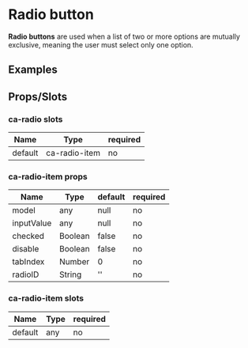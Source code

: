 
# Radio button

**Radio buttons** are used when a list of two or more options are mutually exclusive, meaning the user must select only one option.


## Examples

<Codepen codePenId="zLBJoq"></Codepen>

## Props/Slots

### ca-radio slots

| Name | Type | required |
| ------ | ----------- | ------ |
| default   | ca-radio-item | no |

### ca-radio-item props

| Name | Type | default | required |
| ------ | ----------- | ------ | -----|
| model   |  any | null | no |
| inputValue   |  any | null | no | 
| checked   | Boolean  | false | no | 
| disable   | Boolean  | false | no | 
| tabIndex   | Number  | 0 | no | 
| radioID   | String  | '' | no | 

### ca-radio-item slots

| Name | Type | required |
| ------ | ----------- | ------ |
| default   | any | no |